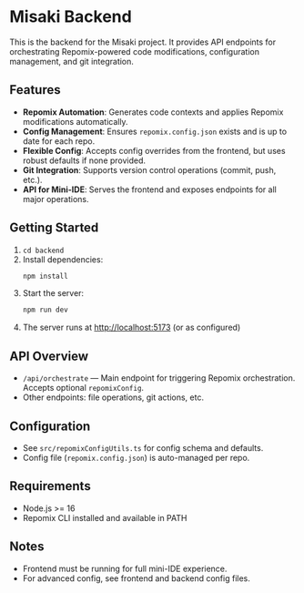# Misaki Backend

This is the backend for the Misaki project. It provides API endpoints for orchestrating Repomix-powered code modifications, configuration management, and git integration.

## Features
- **Repomix Automation**: Generates code contexts and applies Repomix modifications automatically.
- **Config Management**: Ensures `repomix.config.json` exists and is up to date for each repo.
- **Flexible Config**: Accepts config overrides from the frontend, but uses robust defaults if none provided.
- **Git Integration**: Supports version control operations (commit, push, etc.).
- **API for Mini-IDE**: Serves the frontend and exposes endpoints for all major operations.

## Getting Started

1. `cd backend`
2. Install dependencies:
   ```bash
   npm install
   ```
3. Start the server:
   ```bash
   npm run dev
   ```
4. The server runs at [http://localhost:5173](http://localhost:5173) (or as configured)

## API Overview
- `/api/orchestrate` — Main endpoint for triggering Repomix orchestration. Accepts optional `repomixConfig`.
- Other endpoints: file operations, git actions, etc.

## Configuration
- See `src/repomixConfigUtils.ts` for config schema and defaults.
- Config file (`repomix.config.json`) is auto-managed per repo.

## Requirements
- Node.js >= 16
- Repomix CLI installed and available in PATH

## Notes
- Frontend must be running for full mini-IDE experience.
- For advanced config, see frontend and backend config files.
